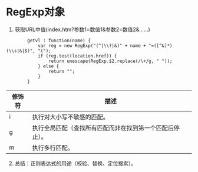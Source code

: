 # RegExp对象
1. 获取URL中值(index.htm?参数1=数值1&参数2=数值2&......)
```
		getvl : function(name) {
			var reg = new RegExp("(^|\\?|&)" + name + "=([^&]*)(\\s|&|$)", "i");
			if (reg.test(location.href)) {
				return unescape(RegExp.$2.replace(/\+/g, " "));
			} else {
				return "";
			}
		}
```		
|修饰符	 |   描述      |
|--------|-----------------------------|
|i       	|执行对大小写不敏感的匹配。|
|g       	|执行全局匹配（查找所有匹配而非在找到第一个匹配后停止）。|
|m        	|执行多行匹配。|

2. 总结：正则表达式的用途（校验、替换、定位搜索）。
